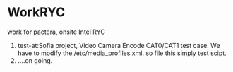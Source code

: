 WorkRYC
=======

work for pactera, onsite Intel RYC


1. test-at:Sofia project, Video Camera Encode CAT0/CAT1 test case. We have to modify the /etc/media_profiles.xml. so file this simply test scipt.
2. ....on going.
